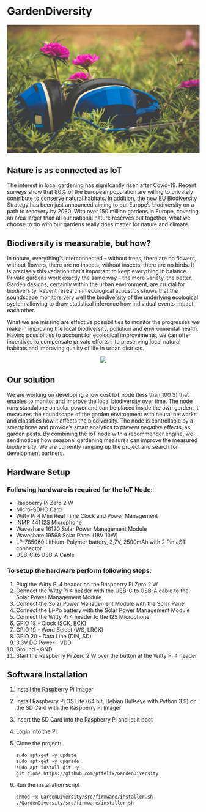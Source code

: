 # GardenDiversity
<p align="center">
<img src="images/folder.jpg">
</p>

## Nature is as connected as IoT
The interest in local gardening has signifcantly risen after Covid-19. Recent surveys show that 80% of the European population are willing to privately contribute to conserve natural habitats. In addition, the new EU Biodiversity Strategy has been just announced aiming to put Europe’s biodiversity on a path to recovery by 2030. With over 150 million gardens in Europe, covering an area larger than all our national nature reserves put together, what we choose to do with our gardens really does matter for nature and climate.

## Biodiversity is measurable, but how?
In nature, everything’s interconnected – without trees, there are no flowers, without flowers, there are no insects, without insects, there are no birds. It is precisely this variation that’s important to keep everything in balance. Private gardens work exactly the same way – the more variety, the better. Garden designs, certainly within the urban environment, are crucial for biodiversity.
Recent research in ecological acoustics shows that the soundscape monitors very well the biodiversity of the underlying ecological system allowing to draw statistical inference how individual events impact each other.
 
What we are missing are effective possibilities to monitor the progresses we make in improving the local biodiversity, pollution and environmental health. Having possiblities to account for ecological improvements, we can offer incentives to compensate private efforts into preserving local natural habitats and improving quality of life in urban districts.
<p align="center">
<img src="images/hardware_setup.jpg">
</p>

## Our solution
We are working on developing a low cost IoT node (less than 100 $) that enables to monitor and improve the local biodiversity over time. The node runs standalone on solar power and can be placed inside the own garden. It measures the soundscape of the garden environment with neural networks and classifies how it affects the biodiversity. The node is controllable by a smartphone and provide’s smart analytics to prevent negative effects, as garden pests. By combining the IoT node with a recommender engine, we send notices how seasonal gardening measures can improve the measured biodiversity. We are currently ramping up the project and search for development partners.

## Hardware Setup

### Following hardware is required for the IoT Node:
- Raspberry Pi Zero 2 W
- Micro-SDHC Card
- Witty Pi 4 Mini Real Time Clock and Power Management 
- INMP 441 I2S Microphone
- Waveshare 16120 Solar Power Management Module
- Waveshare 19598 Solar Panel (18V 10W)
- LP-785060 Lithium-Polymer battery, 3,7V, 2500mAh with 2 Pin JST connector 
- USB-C to USB-A Cable

### To setup the hardware perform following steps:
1. Plug the Witty Pi 4 header on the Raspberry Pi Zero 2 W
2. Connect the Witty Pi 4 header with the USB-C to USB-A cable to the Solar Power Management Module
3. Connect the Solar Power Management Module with the Solar Panel
4. Connect the Li-Po battery with the Solar Power Management Module
5. Connect the Witty Pi 4 header to the I2S Microphone
6. GPIO 18 - Clock (SCK, BCK)
7. GPIO 19 - Word Select (WS, LRCK)
8. GPIO 20 - Data Line (DIN, SD)
9. 3.3V DC Power - VDD
10. Ground - GND
11. Start the Raspberry Pi Zero 2 W over the button at the Witty Pi 4 header

## Software Installation
1. Install the Raspberry Pi Imager
2. Install Raspberry Pi OS Lite (64 bit, Debian Bullseye with Python 3.9) on the SD Card with the Raspberry Pi Imager
3. Insert the SD Card into the Raspberry Pi and let it boot
4. Login into the Pi
5. Clone the project:
	```
	sudo apt-get -y update
	sudo apt-get -y upgrade
	sudo apt install git -y
	git clone https://github.com/pffelix/GardenDiversity
	```
	
6. Run the installation script
	```
	chmod +x GardenDiversity/src/firmware/installer.sh
	./GardenDiversity/src/firmware/installer.sh
	```
